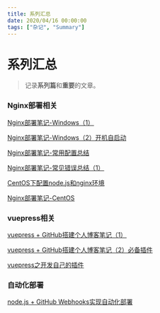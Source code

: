 ```yaml
---
title: 系列汇总
date: 2020/04/16 00:00:00
tags: ["杂记", "Summary"]
---
```


# 系列汇总

<ClientOnly>
  <display-bar :displayData="$frontmatter"></display-bar>
</ClientOnly>

> 记录**系列篇**和**重要**的文章。

### Nginx部署相关

<a href="/blog/others/devtool/nginx-deploy-record.html" target="_blank">Nginx部署笔记-Windows（1）</a>

<a href="/blog/others/devtool/nginx-start.html" target="_blank">Nginx部署笔记-Windows（2）开机自启动</a>

<a href="/blog/others/devtool/nginx-deploy-summary.html" target="_blank">Nginx部署笔记-常用配置总结</a>

<a href="/blog/others/devtool/nginx-error-summary-1.html" target="_blank">Nginx部署笔记-常见错误总结（1）</a>

<a href="/blog/others/devtool/nodejs-config-for-centos.html" target="_blank">CentOS下配置node.js和nginx环境</a>

<a href="/blog/others/aboutdeploy/nginx-deploy-for-centos.html" target="_blank">Nginx部署笔记-CentOS</a>

### vuepress相关

<a href="/blog/others/aboutblog/vuepress-build-blog.html" target="_blank">vuepress + GitHub搭建个人博客笔记（1）</a>

<a href="/blog/others/aboutblog/vuepress-plugin.html" target="_blank">vuepress + GitHub搭建个人博客笔记（2）必备插件</a>

<a href="/blog/others/aboutblog/vuepress-make-vue-plugin.html" target="_blank">vuepress之开发自己的插件</a>

### 自动化部署

<a href="/blog/others/aboutdeploy/auto-deploy-nodejs.html" target="_blank">node.js + GitHub Webhooks实现自动化部署</a>